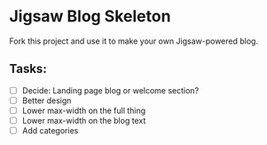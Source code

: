 # Jigsaw Blog Skeleton

Fork this project and use it to make your own Jigsaw-powered blog.


## Tasks:
- [ ] Decide: Landing page blog or welcome section?
- [ ] Better design
- [ ] Lower max-width on the full thing
- [ ] Lower max-width on the blog text
- [ ] Add categories

